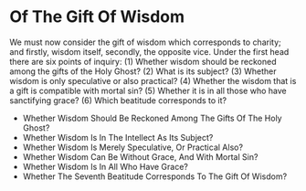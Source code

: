 # Of The Gift Of Wisdom

We must now consider the gift of wisdom which corresponds to charity; and firstly, wisdom itself, secondly, the opposite vice. Under the first head there are six points of inquiry:
(1) Whether wisdom should be reckoned among the gifts of the Holy Ghost?
(2) What is its subject?
(3) Whether wisdom is only speculative or also practical?
(4) Whether the wisdom that is a gift is compatible with mortal sin?
(5) Whether it is in all those who have sanctifying grace?
(6) Which beatitude corresponds to it?

* Whether Wisdom Should Be Reckoned Among The Gifts Of The Holy Ghost?
* Whether Wisdom Is In The Intellect As Its Subject?
* Whether Wisdom Is Merely Speculative, Or Practical Also?
* Whether Wisdom Can Be Without Grace, And With Mortal Sin?
* Whether Wisdom Is In All Who Have Grace?
* Whether The Seventh Beatitude Corresponds To The Gift Of Wisdom?